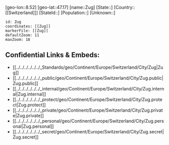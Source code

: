 ﻿---
location: [47.17,8.52]
mapzoom: [7,12] 
mapmarker: city 
type: City
tags:
- geo/City


SpocWebEntityId: 35854
isDeleted: false
confidential: public

---
[geo-lon::8.52]
[geo-lat::47.17]
[name::Zug]
[State::]
[Country::[[Switzerland]]]
[StateId::]
[Population::]
[Unknown::]


```leaflet
id: Zug
coordinates: [[Zug]]
markerFile: [[Zug]]
defaultZoom: 11 
maxZoom: 18
```


## Confidential Links & Embeds: 
- [[../../../../../../_Standards/geo/Continent/Europe/Switzerland/City/Zug|Zug]] 
- [[../../../../../../_public/geo/Continent/Europe/Switzerland/City/Zug.public|Zug.public]] 
- [[../../../../../../_internal/geo/Continent/Europe/Switzerland/City/Zug.internal|Zug.internal]] 
- [[../../../../../../_protect/geo/Continent/Europe/Switzerland/City/Zug.protect|Zug.protect]] 
- [[../../../../../../_private/geo/Continent/Europe/Switzerland/City/Zug.private|Zug.private]] 
- [[../../../../../../_personal/geo/Continent/Europe/Switzerland/City/Zug.personal|Zug.personal]] 
- [[../../../../../../_secret/geo/Continent/Europe/Switzerland/City/Zug.secret|Zug.secret]] 
